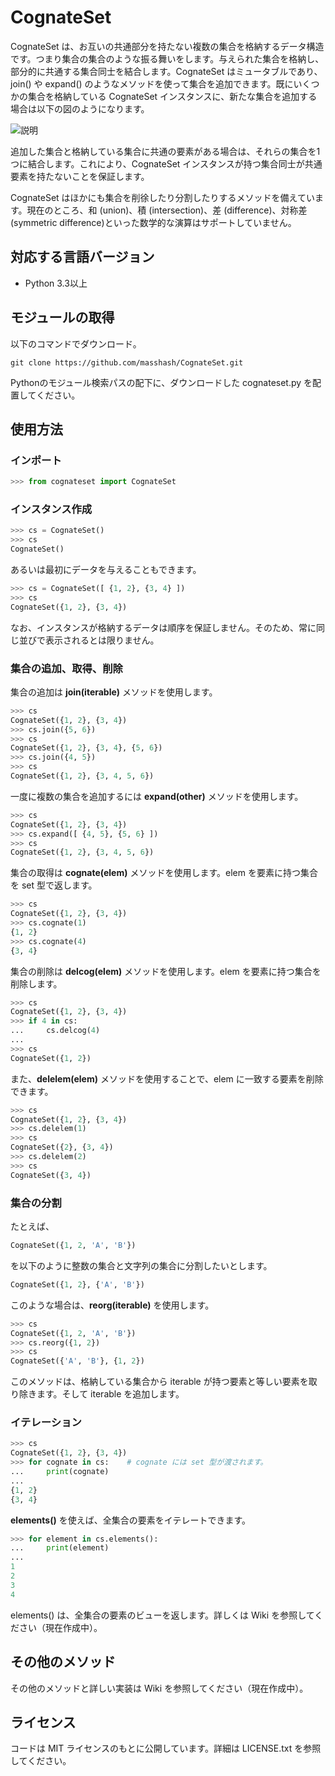 # CognateSet #

CognateSet は、お互いの共通部分を持たない複数の集合を格納するデータ構造です。つまり集合の集合のような振る舞いをします。与えられた集合を格納し、部分的に共通する集合同士を結合します。CognateSet はミュータブルであり、join() や expand() のようなメソッドを使って集合を追加できます。既にいくつかの集合を格納している CognateSet インスタンスに、新たな集合を追加する場合は以下の図のようになります。

![説明](https://drive.google.com/uc?export=view&id=1Tdnt1T0LbcmrP16RJD_P4glnmHOvNWR1)

追加した集合と格納している集合に共通の要素がある場合は、それらの集合を1つに結合します。これにより、CognateSet インスタンスが持つ集合同士が共通要素を持たないことを保証します。

CognateSet はほかにも集合を削徐したり分割したりするメソッドを備えています。現在のところ、和 (union)、積 (intersection)、差 (difference)、対称差 (symmetric difference)といった数学的な演算はサポートしていません。

## 対応する言語バージョン ##
- Python 3.3以上

## モジュールの取得 ##
以下のコマンドでダウンロード。

`git clone https://github.com/masshash/CognateSet.git`

Pythonのモジュール検索パスの配下に、ダウンロードした cognateset.py を配置してください。

## 使用方法 ##

### インポート ###
```python
>>> from cognateset import CognateSet
```

### インスタンス作成 ###
```python
>>> cs = CognateSet() 
>>> cs
CognateSet()
```
あるいは最初にデータを与えることもできます。
```python
>>> cs = CognateSet([ {1, 2}, {3, 4} ])
>>> cs
CognateSet({1, 2}, {3, 4})
```
なお、インスタンスが格納するデータは順序を保証しません。そのため、常に同じ並びで表示されるとは限りません。

### 集合の追加、取得、削除 ###
集合の追加は **join(iterable)** メソッドを使用します。
```python
>>> cs
CognateSet({1, 2}, {3, 4})
>>> cs.join({5, 6})
>>> cs
CognateSet({1, 2}, {3, 4}, {5, 6})
>>> cs.join({4, 5})
>>> cs
CognateSet({1, 2}, {3, 4, 5, 6})
```
一度に複数の集合を追加するには **expand(other)** メソッドを使用します。
```python
>>> cs
CognateSet({1, 2}, {3, 4})
>>> cs.expand([ {4, 5}, {5, 6} ])
>>> cs
CognateSet({1, 2}, {3, 4, 5, 6})
```
集合の取得は **cognate(elem)** メソッドを使用します。elem を要素に持つ集合を set 型で返します。
```python
>>> cs
CognateSet({1, 2}, {3, 4})
>>> cs.cognate(1)
{1, 2}
>>> cs.cognate(4)
{3, 4}
```
集合の削除は **delcog(elem)** メソッドを使用します。elem を要素に持つ集合を削除します。
```python
>>> cs
CognateSet({1, 2}, {3, 4})
>>> if 4 in cs:
...     cs.delcog(4)
...
>>> cs
CognateSet({1, 2})
```
また、**delelem(elem)** メソッドを使用することで、elem に一致する要素を削除できます。
```python
>>> cs
CognateSet({1, 2}, {3, 4})
>>> cs.delelem(1)
>>> cs
CognateSet({2}, {3, 4})
>>> cs.delelem(2)
>>> cs
CognateSet({3, 4})
```

### 集合の分割 ###
たとえば、
```python
CognateSet({1, 2, 'A', 'B'})
```
を以下のように整数の集合と文字列の集合に分割したいとします。
```python
CognateSet({1, 2}, {'A', 'B'})
```
このような場合は、**reorg(iterable)** を使用します。
```python
>>> cs
CognateSet({1, 2, 'A', 'B'})
>>> cs.reorg({1, 2})
>>> cs
CognateSet({'A', 'B'}, {1, 2})
```
このメソッドは、格納している集合から iterable が持つ要素と等しい要素を取り除きます。そして iterable を追加します。

### イテレーション ###
```python
>>> cs
CognateSet({1, 2}, {3, 4})
>>> for cognate in cs:    # cognate には set 型が渡されます。
...     print(cognate)
...
{1, 2}
{3, 4}
```
**elements()** を使えば、全集合の要素をイテレートできます。
```python
>>> for element in cs.elements():
...     print(element)
...
1
2
3
4
```
elements() は、全集合の要素のビューを返します。詳しくは Wiki を参照してください（現在作成中）。

## その他のメソッド ##
その他のメソッドと詳しい実装は Wiki を参照してください（現在作成中）。

## ライセンス ##
コードは MIT ライセンスのもとに公開しています。詳細は LICENSE.txt を参照してください。
